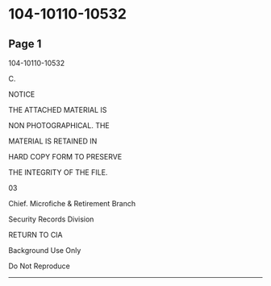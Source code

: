 # 104-10110-10532

## Page 1

104-10110-10532

C.

NOTICE

THE ATTACHED MATERIAL IS

NON PHOTOGRAPHICAL. THE

MATERIAL IS RETAINED IN

HARD COPY FORM TO PRESERVE

THE INTEGRITY OF THE FILE.

03

Chief. Microfiche & Retirement Branch

Security Records Division

RETURN TO CIA

Background Use Only

Do Not Reproduce

---

